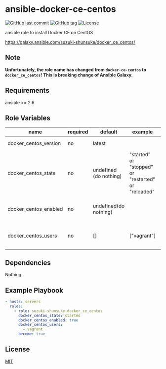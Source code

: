 # ansible-docker-ce-centos

[![GitHub last commit](https://img.shields.io/github/last-commit/suzuki-shunsuke/ansible-docker-ce-centos.svg)](https://github.com/suzuki-shunsuke/ansible-docker-ce-centos)
[![GitHub tag](https://img.shields.io/github/tag/suzuki-shunsuke/ansible-docker-ce-centos.svg)](https://github.com/suzuki-shunsuke/ansible-docker-ce-centos/releases)
[![License](http://img.shields.io/badge/license-mit-blue.svg?style=flat-square)](https://raw.githubusercontent.com/suzuki-shunsuke/ansible-docker-ce-centos/master/LICENSE)

ansible role to install Docker CE on CentOS

https://galaxy.ansible.com/suzuki-shunsuke/docker_ce_centos/

## Note

**Unfortunately, the role name has changed from `docker-ce-centos` to `docker_ce_centos`!**
**This is breaking change of Ansible Galaxy.**

## Requirements

ansible >= 2.6

## Role Variables

name | required | default | example | description
--- | --- | --- | --- | ---
docker_centos_version | no | latest | | docker version
docker_centos_state | no | undefined (do nothing) | "started" or "stopped" or "restarted" or "reloaded" | docker daemon state
docker_centos_enabled | no | undefined(do nothing) | | whether docker daemon is enabled
docker_centos_users | no | [] | ["vagrant"] | users added to docker group

## Dependencies

Nothing.

## Example Playbook

```yaml
- hosts: servers
  roles:
    - role: suzuki-shunsuke.docker_ce_centos
      docker_centos_state: started
      docker_centos_enabled: true
      docker_centos_users:
        - vagrant
      become: true
```

## License

[MIT](LICENSE)
